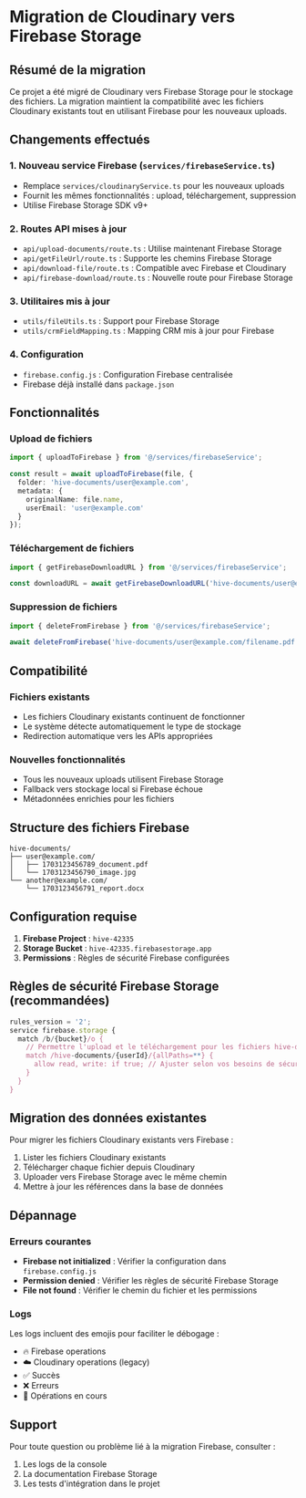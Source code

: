 # Migration de Cloudinary vers Firebase Storage

## Résumé de la migration

Ce projet a été migré de Cloudinary vers Firebase Storage pour le stockage des fichiers. La migration maintient la compatibilité avec les fichiers Cloudinary existants tout en utilisant Firebase pour les nouveaux uploads.

## Changements effectués

### 1. Nouveau service Firebase (`services/firebaseService.ts`)
- Remplace `services/cloudinaryService.ts` pour les nouveaux uploads
- Fournit les mêmes fonctionnalités : upload, téléchargement, suppression
- Utilise Firebase Storage SDK v9+

### 2. Routes API mises à jour
- `api/upload-documents/route.ts` : Utilise maintenant Firebase Storage
- `api/getFileUrl/route.ts` : Supporte les chemins Firebase Storage
- `api/download-file/route.ts` : Compatible avec Firebase et Cloudinary
- `api/firebase-download/route.ts` : Nouvelle route pour Firebase Storage

### 3. Utilitaires mis à jour
- `utils/fileUtils.ts` : Support pour Firebase Storage
- `utils/crmFieldMapping.ts` : Mapping CRM mis à jour pour Firebase

### 4. Configuration
- `firebase.config.js` : Configuration Firebase centralisée
- Firebase déjà installé dans `package.json`

## Fonctionnalités

### Upload de fichiers
```typescript
import { uploadToFirebase } from '@/services/firebaseService';

const result = await uploadToFirebase(file, {
  folder: 'hive-documents/user@example.com',
  metadata: {
    originalName: file.name,
    userEmail: 'user@example.com'
  }
});
```

### Téléchargement de fichiers
```typescript
import { getFirebaseDownloadURL } from '@/services/firebaseService';

const downloadURL = await getFirebaseDownloadURL('hive-documents/user@example.com/filename.pdf');
```

### Suppression de fichiers
```typescript
import { deleteFromFirebase } from '@/services/firebaseService';

await deleteFromFirebase('hive-documents/user@example.com/filename.pdf');
```

## Compatibilité

### Fichiers existants
- Les fichiers Cloudinary existants continuent de fonctionner
- Le système détecte automatiquement le type de stockage
- Redirection automatique vers les APIs appropriées

### Nouvelles fonctionnalités
- Tous les nouveaux uploads utilisent Firebase Storage
- Fallback vers stockage local si Firebase échoue
- Métadonnées enrichies pour les fichiers

## Structure des fichiers Firebase

```
hive-documents/
├── user@example.com/
│   ├── 1703123456789_document.pdf
│   └── 1703123456790_image.jpg
└── another@example.com/
    └── 1703123456791_report.docx
```

## Configuration requise

1. **Firebase Project** : `hive-42335`
2. **Storage Bucket** : `hive-42335.firebasestorage.app`
3. **Permissions** : Règles de sécurité Firebase configurées

## Règles de sécurité Firebase Storage (recommandées)

```javascript
rules_version = '2';
service firebase.storage {
  match /b/{bucket}/o {
    // Permettre l'upload et le téléchargement pour les fichiers hive-documents
    match /hive-documents/{userId}/{allPaths=**} {
      allow read, write: if true; // Ajuster selon vos besoins de sécurité
    }
  }
}
```

## Migration des données existantes

Pour migrer les fichiers Cloudinary existants vers Firebase :

1. Lister les fichiers Cloudinary existants
2. Télécharger chaque fichier depuis Cloudinary
3. Uploader vers Firebase Storage avec le même chemin
4. Mettre à jour les références dans la base de données

## Dépannage

### Erreurs courantes
- **Firebase not initialized** : Vérifier la configuration dans `firebase.config.js`
- **Permission denied** : Vérifier les règles de sécurité Firebase Storage
- **File not found** : Vérifier le chemin du fichier et les permissions

### Logs
Les logs incluent des emojis pour faciliter le débogage :
- 🔥 Firebase operations
- ☁️ Cloudinary operations (legacy)
- ✅ Succès
- ❌ Erreurs
- 🔄 Opérations en cours

## Support

Pour toute question ou problème lié à la migration Firebase, consulter :
1. Les logs de la console
2. La documentation Firebase Storage
3. Les tests d'intégration dans le projet





